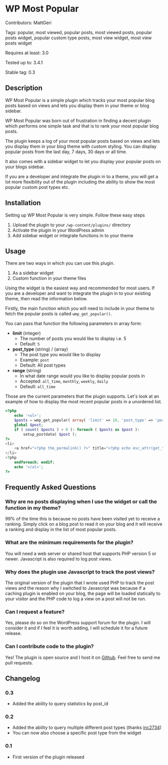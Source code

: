 # WP Most Popular

Contributors: MattGeri

Tags: popular, most viewed, popular posts, most viewed posts, popular posts widget, popular custom type posts, most view widget, most view posts widget

Requires at least: 3.0

Tested up to: 3.4.1

Stable tag: 0.3

## Description

WP Most Popular is a simple plugin which tracks your most popular blog posts based on views and lets you display them in your theme or blog sidebar.

WP Most Popular was born out of frustration in finding a decent plugin which performs one simple task and that is to rank your most popular blog posts.

The plugin keeps a log of your most popular posts based on views and lets you display them in your blog theme with custom styling. You can display popular posts from the last day, 7 days, 30 days or all time.

It also comes with a sidebar widget to let you display your popular posts on your blogs sidebar.

If you are a developer and integrate the plugin in to a theme, you will get a lot more flexibility out of the plugin including the ability to show the most popular custom post types etc.

## Installation

Setting up WP Most Popular is very simple. Follow these easy steps

1.	Upload the plugin to your `/wp-content/plugins/` directory
2.	Activate the plugin in your WordPress admin
3.	Add sidebar widget or integrate functions in to your theme

## Usage

There are two ways in which you can use this plugin.

1.	As a sidebar widget
2.	Custom function in your theme files

Using the widget is the easiest way and recommended for most users. If you are a developer and want to integrate the plugin in to your existing theme, then read the information below.

Firstly, the main function which you will need to include in your theme to fetch the popular posts is called `wmp_get_popular()`.

You can pass that function the following parameters in array form:

*	__limit__ (integer)
	*	The number of posts you would like to display i.e. 5
	*	Default: `5`
*	__post_type__ (string) / (array)
	*	The post type you would like to display
	*	Example: `post`
	*	Default: All post types
*	__range__ (string)
	*	In what date range would you like to display popular posts in
	*	Accepted: `all_time`, `monthly`, `weekly`, `daily`
	*	Default: `all_time`

Those are the current parameters that the plugin supports. Let's look at an example of how to display the most recent popular posts in a unordered list.

``` php
<?php
	echo '<ul>';
	$posts = wmp_get_popular( array( 'limit' => 10, 'post_type' => 'post', 'range' => 'all_time' ) );
	global $post;
	if ( count( $posts ) > 0 ): foreach ( $posts as $post ):
		setup_postdata( $post );
?>
<li>
	<a href="<?php the_permalink() ?>" title="<?php echo esc_attr(get_the_title() ? get_the_title() : get_the_ID()); ?>"><?php if ( get_the_title() ) the_title(); else the_ID(); ?></a>
</li>
<?php
	endforeach; endif;
	echo '</ul>';
?>
```

## Frequently Asked Questions

### Why are no posts displaying when I use the widget or call the function in my theme?

99% of the time this is because no posts have been visited yet to receive a ranking. Simply click on a blog post to read it on your blog and it will receive a ranking and display in the list of most popular posts.

### What are the minimum requirements for the plugin?

You will need a web server or shared host that supports PHP version 5 or newer. Javascript is also required to log post views.

### Why does the plugin use Javascript to track the post views?

The original version of the plugin that I wrote used PHP to track the post views and the reason why I switched to Javascript was because if a caching plugin is enabled on your blog, the page will be loaded statically to your visitor and the PHP code to log a view on a post will not be run.

### Can I request a feature?

Yes, please do so on the WordPress support forum for the plugin. I will consider it and if I feel it is worth adding, I will schedule it for a future release.

### Can I contribute code to the plugin?

Yes! The plugin is open source and I host it on [Github](https://github.com/MattGeri/WP-Most-Popular). Feel free to send me pull requests.

## Changelog

### 0.3
* Added the ability to query statistics by post_id

### 0.2
* Added the ability to query multiple different post types (thanks [inc2734](https://github.com/inc2734))
* You can now also choose a specific post type from the widget

### 0.1
*	First version of the plugin released
